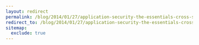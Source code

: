 ```yaml
---
layout: redirect
permalink: /blog/2014/01/27/application-security-the-essentials-cross-site-scripting-xss
redirect_to: /blog/2014/01/27/application-security-the-essentials-cross-site-scripting-xss/
sitemap:
  exclude: true
---
```

